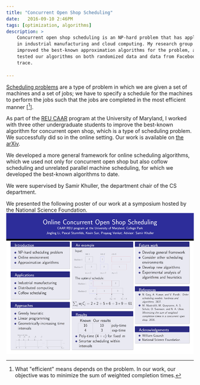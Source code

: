```yaml
---
title: "Concurrent Open Shop Scheduling"
date:   2016-09-10 2:46PM
tags: [optimization, algorithms]
description: >
    Concurrent open shop scheduling is an NP-hard problem that has applications
    in industrial manufacturing and cloud computing. My research group and I
    improved the best-known approximation algorithms for the problem, and
    tested our algorithms on both randomized data and data from Facebook
    trace.

---
```

[Scheduling problems][schedule] are a type of problem in which we are given a set of machines
and a set of jobs; we have to specify a schedule for the machines to perform the jobs
such that the jobs are completed in the most efficient manner [[^1]].

As part of the [REU CAAR][car]
program at the University of Maryland, I worked with three other undergraduate students
to improve the best-known algorithm for concurrent open shop, which is a type of scheduling problem.
We successfully did so in the online setting. Our work is available on [the arXiv][arxiv].

We developed a more general framework for online scheduling algorithms, which
we used not only for concurrent open shop but also coflow scheduling and
unrelated parallel machine scheduling, for which we developed the best-known algorithms to date.

We were supervised by Samir Khuller, the department chair of the CS department.

We presented the following poster of our work at a symposium hosted by the National Science Foundation.
![cos-poster](/images/cos-poster.png)

[^1]: What "efficient" means depends on the problem. In our work, our objective was to minimize the sum of weighted completion times.

[car]: http://www.cs.umd.edu/projects/reucaar/index.html
[schedule]: https://en.wikipedia.org/wiki/Job_shop_scheduling
[arxiv]: https://arxiv.org/abs/1704.06677
